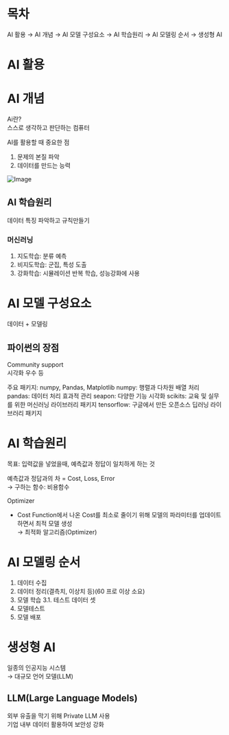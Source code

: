 # 목차
AI 활용 → AI 개념 → AI 모델 구성요소 → AI 학습원리 → AI 모델링 순서 → 생성형 AI

# AI 활용

# AI 개념
Ai란?  
스스로 생각하고 판단하는 컴퓨터

AI를 활용할 때 중요한 점
1. 문제의 본질 파악
2. 데이터를 만드는 능력  

![Image](https://github.com/user-attachments/assets/95c49f60-1da8-4f61-acee-ee074d9324da)


## AI 학습원리
데이터 특징 파악하고 규칙만들기  

### 머신러닝
1. 지도학습: 분류 예측
2. 비지도학습: 군집, 특성 도출
3. 강화학습: 시뮬레이션 반복 학습, 성능강화에 사용

# AI 모델 구성요소
데이터 + 모델링

## 파이썬의 장점
Community support  
시각화 우수 등  

주요 패키지: numpy, Pandas, Matplotlib
numpy: 행렬과 다차원 배열 처리
pandas: 데이터 처리 효과적 관리
seapon: 다양한 기능 시각화
scikits: 교육 및 실무를 위한 머신러닝 라이브러리 패키지
tensorflow: 구글에서 만든 오픈소스 딥러닝 라이브러리 패키지

# AI 학습원리
목표: 입력값을 넣었을때, 예측값과 정답이 일치하게 하는 것  

예측값과 정답과의 차 = Cost, Loss, Error  
→ 구하는 함수: 비용함수  

Optimizer  
 - Cost Function에서 나온 Cost를 최소로 줄이기 위해 모델의 파라미터를 업데이트하면서 최적 모델 생성  
 → 최적화 알고리즘(Optimizer)  

# AI 모델링 순서
1. 데이터 수집
2. 데이터 정리(결측치, 이상치 등)(60 프로 이상 소요)
3. 모델 학습
3.1. 테스트 데이터 셋
4. 모델테스트
5. 모델 배포

# 생성형 AI
일종의 인공지능 시스템  
→ 대규모 언어 모델(LLM)

## LLM(Large Language Models)
외부 유출을 막기 위해 Private LLM 사용  
기업 내부 데이터 활용하여 보안성 강화
